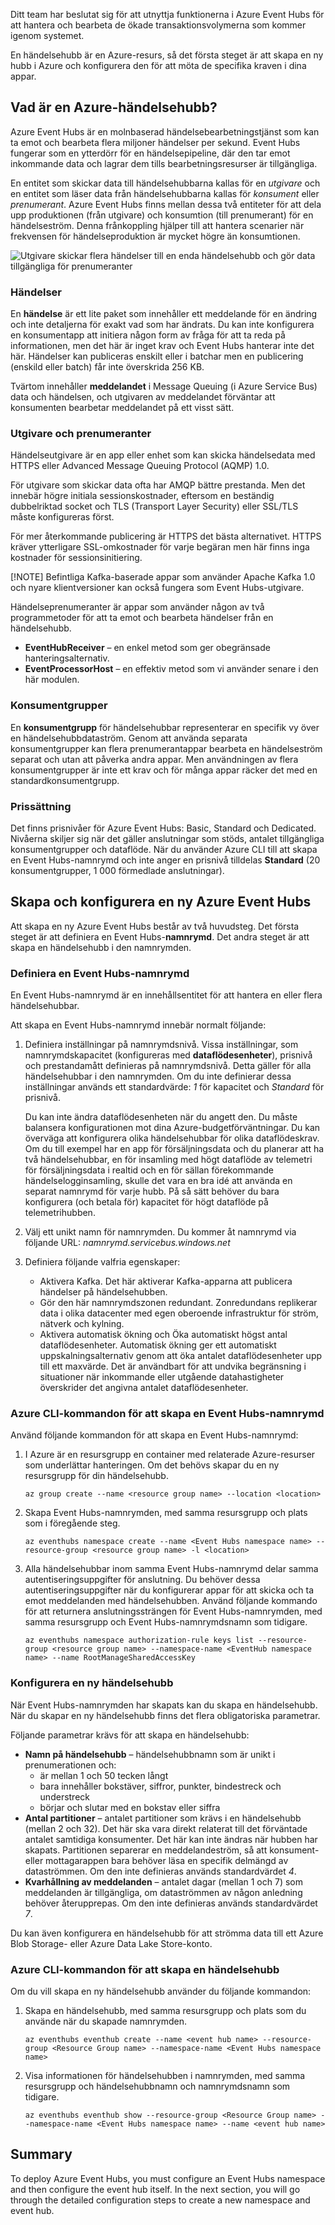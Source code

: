 Ditt team har beslutat sig för att utnyttja funktionerna i Azure Event Hubs för att hantera och bearbeta de ökade transaktionsvolymerna som kommer igenom systemet.

En händelsehubb är en Azure-resurs, så det första steget är att skapa en ny hubb i Azure och konfigurera den för att möta de specifika kraven i dina appar.

## <a name="what-is-an-azure-event-hub"></a>Vad är en Azure-händelsehubb?

Azure Event Hubs är en molnbaserad händelsebearbetningstjänst som kan ta emot och bearbeta flera miljoner händelser per sekund. Event Hubs fungerar som en ytterdörr för en händelsepipeline, där den tar emot inkommande data och lagrar dem tills bearbetningsresurser är tillgängliga.

En entitet som skickar data till händelsehubbarna kallas för en *utgivare* och en entitet som läser data från händelsehubbarna kallas för *konsument* eller *prenumerant*. Azure Event Hubs finns mellan dessa två entiteter för att dela upp produktionen (från utgivare) och konsumtion (till prenumerant) för en händelseström. Denna frånkoppling hjälper till att hantera scenarier när frekvensen för händelseproduktion är mycket högre än konsumtionen.

![Utgivare skickar flera händelser till en enda händelsehubb och gör data tillgängliga för prenumeranter](../media-draft/2-event-hub-overview.png "händelsehubböversikt")

### <a name="events"></a>Händelser

En **händelse** är ett lite paket som innehåller ett meddelande för en ändring och inte detaljerna för exakt vad som har ändrats. Du kan inte konfigurera en konsumentapp att initiera någon form av fråga för att ta reda på informationen, men det här är inget krav och Event Hubs hanterar inte det här. Händelser kan publiceras enskilt eller i batchar men en publicering (enskild eller batch) får inte överskrida 256 KB.

Tvärtom innehåller **meddelandet** i Message Queuing (i Azure Service Bus) data och händelsen, och utgivaren av meddelandet förväntar att konsumenten bearbetar meddelandet på ett visst sätt.

### <a name="publishers-and-subscribers"></a>Utgivare och prenumeranter

Händelseutgivare är en app eller enhet som kan skicka händelsedata med HTTPS eller Advanced Message Queuing Protocol (AQMP) 1.0. 

För utgivare som skickar data ofta har AMQP bättre prestanda. Men det innebär högre initiala sessionskostnader, eftersom en beständig dubbelriktad socket och TLS (Transport Layer Security) eller SSL/TLS måste konfigureras först. 

För mer återkommande publicering är HTTPS det bästa alternativet. HTTPS kräver ytterligare SSL-omkostnader för varje begäran men här finns inga kostnader för sessionsinitiering.

[!NOTE] Befintliga Kafka-baserade appar som använder Apache Kafka 1.0 och nyare klientversioner kan också fungera som Event Hubs-utgivare.

Händelseprenumeranter är appar som använder någon av två programmetoder för att ta emot och bearbeta händelser från en händelsehubb.

- **EventHubReceiver** – en enkel metod som ger obegränsade hanteringsalternativ.
- **EventProcessorHost** – en effektiv metod som vi använder senare i den här modulen.

### <a name="consumer-groups"></a>Konsumentgrupper

En **konsumentgrupp** för händelsehubbar representerar en specifik vy över en händelsehubbdataström. Genom att använda separata konsumentgrupper kan flera prenumerantappar bearbeta en händelseström separat och utan att påverka andra appar. Men användningen av flera konsumentgrupper är inte ett krav och för många appar räcker det med en standardkonsumentgrupp.

### <a name="pricing"></a>Prissättning

Det finns prisnivåer för Azure Event Hubs: Basic, Standard och Dedicated. Nivåerna skiljer sig när det gäller anslutningar som stöds, antalet tillgängliga konsumentgrupper och dataflöde. När du använder Azure CLI till att skapa en Event Hubs-namnrymd och inte anger en prisnivå tilldelas **Standard** (20 konsumentgrupper, 1 000 förmedlade anslutningar).

## <a name="creating-and-configuring-a-new-azure-event-hubs"></a>Skapa och konfigurera en ny Azure Event Hubs

Att skapa en ny Azure Event Hubs består av två huvudsteg. Det första steget är att definiera en Event Hubs-**namnrymd**. Det andra steget är att skapa en händelsehubb i den namnrymden.

### <a name="defining-an-event-hubs-namespace"></a>Definiera en Event Hubs-namnrymd

En Event Hubs-namnrymd är en innehållsentitet för att hantera en eller flera händelsehubbar. 

Att skapa en Event Hubs-namnrymd innebär normalt följande:

1. Definiera inställningar på namnrymdsnivå. Vissa inställningar, som namnrymdskapacitet (konfigureras med **dataflödesenheter**), prisnivå och prestandamått definieras på namnrymdsnivå. Detta gäller för alla händelsehubbar i den namnrymden. Om du inte definierar dessa inställningar används ett standardvärde: *1* för kapacitet och *Standard* för prisnivå.

    Du kan inte ändra dataflödesenheten när du angett den. Du måste balansera konfigurationen mot dina Azure-budgetförväntningar. Du kan överväga att konfigurera olika händelsehubbar för olika dataflödeskrav. Om du till exempel har en app för försäljningsdata och du planerar att ha två händelsehubbar, en för insamling med högt dataflöde av telemetri för försäljningsdata i realtid och en för sällan förekommande händelselogginsamling, skulle det vara en bra idé att använda en separat namnrymd för varje hubb. På så sätt behöver du bara konfigurera (och betala för) kapacitet för högt dataflöde på telemetrihubben.
1. Välj ett unikt namn för namnrymden. Du kommer åt namnrymd via följande URL: *_namnrymd_.servicebus.windows.net*
1. Definiera följande valfria egenskaper:
    - Aktivera Kafka. Det här aktiverar Kafka-apparna att publicera händelser på händelsehubben.
    - Gör den här namnrymdszonen redundant. Zonredundans replikerar data i olika datacenter med egen oberoende infrastruktur för ström, nätverk och kylning.
    - Aktivera automatisk ökning och Öka automatiskt högst antal dataflödesenheter. Automatisk ökning ger ett automatiskt uppskalningsalternativ genom att öka antalet dataflödesenheter upp till ett maxvärde. Det är användbart för att undvika begränsning i situationer när inkommande eller utgående datahastigheter överskrider det angivna antalet dataflödesenheter.

### <a name="azure-cli-commands-for-creating-an-event-hubs-namespace"></a>Azure CLI-kommandon för att skapa en Event Hubs-namnrymd

Använd följande kommandon för att skapa en Event Hubs-namnrymd:

1. I Azure är en resursgrupp en container med relaterade Azure-resurser som underlättar hanteringen. Om det behövs skapar du en ny resursgrupp för din händelsehubb.

    ```azurecli
    az group create --name <resource group name> --location <location>
    ```

2. Skapa Event Hubs-namnrymden, med samma resursgrupp och plats som i föregående steg.

    ```azurecli
    az eventhubs namespace create --name <Event Hubs namespace name> --resource-group <resource group name> -l <location>
    ```

3. Alla händelsehubbar inom samma Event Hubs-namnrymd delar samma autentiseringsuppgifter för anslutning. Du behöver dessa autentiseringsuppgifter när du konfigurerar appar för att skicka och ta emot meddelanden med händelsehubben. Använd följande kommando för att returnera anslutningssträngen för Event Hubs-namnrymden, med samma resursgrupp och Event Hubs-namnrymdsnamn som tidigare.

    ```azurecli
    az eventhubs namespace authorization-rule keys list --resource-group <resource group name> --namespace-name <EventHub namespace name> --name RootManageSharedAccessKey
    ```

### <a name="configuring-a-new-event-hub"></a>Konfigurera en ny händelsehubb

När Event Hubs-namnrymden har skapats kan du skapa en händelsehubb. När du skapar en ny händelsehubb finns det flera obligatoriska parametrar.

Följande parametrar krävs för att skapa en händelsehubb:

- **Namn på händelsehubb** – händelsehubbnamn som är unikt i prenumerationen och:
  - är mellan 1 och 50 tecken långt
  - bara innehåller bokstäver, siffror, punkter, bindestreck och understreck
  - börjar och slutar med en bokstav eller siffra
- **Antal partitioner** – antalet partitioner som krävs i en händelsehubb (mellan 2 och 32). Det här ska vara direkt relaterat till det förväntade antalet samtidiga konsumenter. Det här kan inte ändras när hubben har skapats. Partitionen separerar en meddelandeström, så att konsument- eller mottagarappen bara behöver läsa en specifik delmängd av dataströmmen. Om den inte definieras används standardvärdet *4*.
- **Kvarhållning av meddelanden** – antalet dagar (mellan 1 och 7) som meddelanden är tillgängliga, om dataströmmen av någon anledning behöver återupprepas. Om den inte definieras används standardvärdet *7*.

Du kan även konfigurera en händelsehubb för att strömma data till ett Azure Blob Storage- eller Azure Data Lake Store-konto.

### <a name="azure-cli-commands-for-creating-an-event-hub"></a>Azure CLI-kommandon för att skapa en händelsehubb

Om du vill skapa en ny händelsehubb använder du följande kommandon:

1. Skapa en händelsehubb, med samma resursgrupp och plats som du använde när du skapade namnrymden.

    ```azurecli
    az eventhubs eventhub create --name <event hub name> --resource-group <Resource Group name> --namespace-name <Event Hubs namespace name>
    ```

2. Visa informationen för händelsehubben i namnrymden, med samma resursgrupp och händelsehubbnamn och namnrymdsnamn som tidigare.

    ```azurecli
    az eventhubs eventhub show --resource-group <Resource Group name> --namespace-name <Event Hubs namespace name> --name <event hub name>

## Summary

To deploy Azure Event Hubs, you must configure an Event Hubs namespace and then configure the event hub itself. In the next section, you will go through the detailed configuration steps to create a new namespace and event hub.